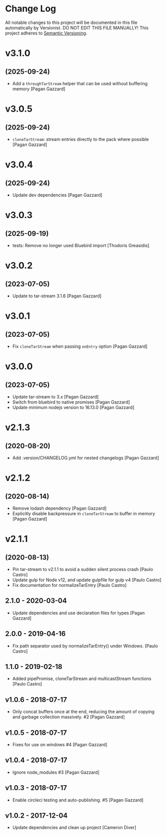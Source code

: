 # Change Log

All notable changes to this project will be documented in this file
automatically by Versionist. DO NOT EDIT THIS FILE MANUALLY!
This project adheres to [Semantic Versioning](http://semver.org/).

# v3.1.0
## (2025-09-24)

* Add a `throughTarStream` helper that can be used without buffering memory [Pagan Gazzard]

# v3.0.5
## (2025-09-24)

* `cloneTarStream`: stream entries directly to the pack where possible [Pagan Gazzard]

# v3.0.4
## (2025-09-24)

* Update dev dependencies [Pagan Gazzard]

# v3.0.3
## (2025-09-19)

* tests: Remove no longer used Bluebird import [Thodoris Greasidis]

# v3.0.2
## (2023-07-05)

* Update to tar-stream 3.1.6 [Pagan Gazzard]

# v3.0.1
## (2023-07-05)

* Fix `cloneTarStream` when passing `onEntry` option [Pagan Gazzard]

# v3.0.0
## (2023-07-05)

* Update tar-stream to 3.x [Pagan Gazzard]
* Switch from bluebird to native promises [Pagan Gazzard]
* Update minimum nodejs version to 16.13.0 [Pagan Gazzard]

# v2.1.3
## (2020-08-20)

* Add .version/CHANGELOG.yml for nested changelogs [Pagan Gazzard]

# v2.1.2
## (2020-08-14)

* Remove lodash dependency [Pagan Gazzard]
* Explicitly disable backpressure in `cloneTarStream` to buffer in memory [Pagan Gazzard]

# v2.1.1
## (2020-08-13)

* Pin tar-stream to v2.1.1 to avoid a sudden silent process crash [Paulo Castro]
* Update gulp for Node v12, and update gulpfile for gulp v4 [Paulo Castro]
* Fix documentation for normalizeTarEntry [Paulo Castro]

## 2.1.0 - 2020-03-04

* Update dependencies and use declaration files for types [Pagan Gazzard]

## 2.0.0 - 2019-04-16

* Fix path separator used by normalizeTarEntry() under Windows. [Paulo Castro]

## 1.1.0 - 2019-02-18

* Added pipePromise, cloneTarStream and multicastStream functions [Paulo Castro]

## v1.0.6 - 2018-07-17

* Only concat buffers once at the end, reducing the amount of copying and garbage collection massively. #2 [Pagan Gazzard]

## v1.0.5 - 2018-07-17

* Fixes for use on windows #4 [Pagan Gazzard]

## v1.0.4 - 2018-07-17

* Ignore node_modules #3 [Pagan Gazzard]

## v1.0.3 - 2018-07-17

* Enable circleci testing and auto-publishing. #5 [Pagan Gazzard]

## v1.0.2 - 2017-12-04

* Update dependencies and clean up project [Cameron Diver]
